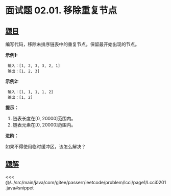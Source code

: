 # 面试题 02.01. 移除重复节点

## [题目](https://leetcode.cn/problems/remove-duplicate-node-lcci/)
编写代码，移除未排序链表中的重复节点。保留最开始出现的节点。

**示例1:**

```
 输入：[1, 2, 3, 3, 2, 1]
 输出：[1, 2, 3]
```

**示例2:**

```
 输入：[1, 1, 1, 1, 2]
 输出：[1, 2]
```

**提示：**

1. 链表长度在\[0, 20000\]范围内。
2. 链表元素在\[0, 20000\]范围内。

**进阶：**

如果不得使用临时缓冲区，该怎么解决？


## [题解](https://github.com/PasseRR/JavaLeetCode/blob/master/src/main/java/com/gitee/passerr/leetcode/problem/lcci/page1/Lcci0201.java)

<<< @/../src/main/java/com/gitee/passerr/leetcode/problem/lcci/page1/Lcci0201.java#snippet
